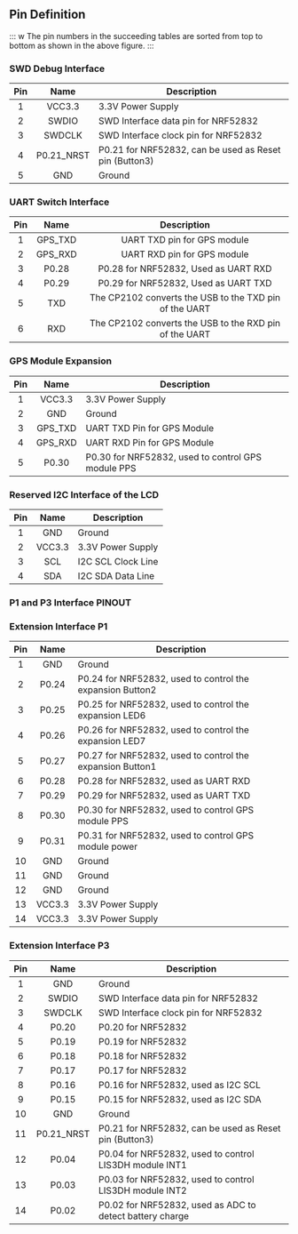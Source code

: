 ## Pin Definition

<rk-img
  src="/assets/images/datasheet/rak815/rak815-interface.png"
  width="100%"
  figure-number="1"
  caption="RAK815 Interface"
/>

::: w
The pin numbers in the succeeding tables are sorted from top to bottom as shown in the above figure.
:::

### SWD Debug Interface

<rk-img
  src="/assets/images/datasheet/rak815/rak815-swd-debug-interface.jpg"
  width="40%"
  figure-number="2"
  caption="RAK815 SWD Debug Interface"
/>


|  Pin  |    Name     | Description                                            |
| :---: | :---------: | ------------------------------------------------------ |
|   1   |   VCC3.3    | 3.3V Power Supply                                      |
|   2   |    SWDIO    | SWD Interface data pin for NRF52832                    |
|   3   |   SWDCLK    | SWD Interface clock pin for NRF52832                   |
|   4   | P0.21\_NRST | P0.21 for NRF52832, can be used as Reset pin (Button3) |
|   5   |     GND     | Ground                                                 |

### UART Switch Interface

<rk-img
  src="/assets/images/datasheet/rak815/rak815-uart-switch-interface.jpg"
  width="65%"
  figure-number="3"
  caption="RAK815 UART Switch Interface"
/>

|  Pin  |   Name   |                      Description                       |
| :---: | :------: | :----------------------------------------------------: |
|   1   | GPS\_TXD |              UART TXD pin for GPS module               |
|   2   | GPS\_RXD |              UART RXD pin for GPS module               |
|   3   |  P0.28   |          P0.28 for NRF52832, Used as UART RXD          |
|   4   |  P0.29   |          P0.29 for NRF52832, Used as UART TXD          |
|   5   |   TXD    | The CP2102 converts the USB to the TXD pin of the UART |
|   6   |   RXD    | The CP2102 converts the USB to the RXD pin of the UART |


### GPS Module Expansion

<rk-img
  src="/assets/images/datasheet/rak815/rak815-gps-module-expansion.jpg"
  width="40%"
  figure-number="4"
  caption="RAK815 GPS Module Expansion"
/>


|  Pin  |   Name   | Description                                        |
| :---: | :------: | -------------------------------------------------- |
|   1   |  VCC3.3  | 3.3V Power Supply                                  |
|   2   |   GND    | Ground                                             |
|   3   | GPS\_TXD | UART TXD Pin for GPS Module                        |
|   4   | GPS\_RXD | UART RXD Pin for GPS Module                        |
|   5   |  P0.30   | P0.30 for NRF52832, used to control GPS module PPS |

### Reserved I2C Interface of the LCD

<rk-img
  src="/assets/images/datasheet/rak815/rak815-reserved-i2c-interface.jpg"
  width="65%"
  figure-number="5"
  caption="RAK815 Reserved I2C Interface"
/>

|  Pin  |  Name  | Description        |
| :---: | :----: | ------------------ |
|   1   |  GND   | Ground             |
|   2   | VCC3.3 | 3.3V Power Supply  |
|   3   |  SCL   | I2C SCL Clock Line |
|   4   |  SDA   | I2C SDA Data Line  |

### P1 and P3 Interface PINOUT

<rk-img
  src="/assets/images/datasheet/rak815/rak815-p1-and-p3-pinout.jpg"
  width="75%"
  figure-number="6"
  caption="RAK815 P1 and P3 Pinout"
/>


### Extension Interface P1

|  Pin  |  Name  | Description                                               |
| :---: | :----: | --------------------------------------------------------- |
|   1   |  GND   | Ground                                                    |
|   2   | P0.24  | P0.24 for NRF52832, used to control the expansion Button2 |
|   3   | P0.25  | P0.25 for NRF52832, used to control the expansion LED6    |
|   4   | P0.26  | P0.26 for NRF52832, used to control the expansion LED7    |
|   5   | P0.27  | P0.27 for NRF52832, used to control the expansion Button1 |
|   6   | P0.28  | P0.28 for NRF52832, used as UART RXD                      |
|   7   | P0.29  | P0.29 for NRF52832, used as UART TXD                      |
|   8   | P0.30  | P0.30 for NRF52832, used to control GPS module PPS        |
|   9   | P0.31  | P0.31 for NRF52832, used to control GPS module power      |
|  10   |  GND   | Ground                                                    |
|  11   |  GND   | Ground                                                    |
|  12   |  GND   | Ground                                                    |
|  13   | VCC3.3 | 3.3V Power Supply                                         |
|  14   | VCC3.3 | 3.3V Power Supply                                         |

### Extension Interface P3

|  Pin  |    Name     | Description                                              |
| :---: | :---------: | -------------------------------------------------------- |
|   1   |     GND     | Ground                                                   |
|   2   |    SWDIO    | SWD Interface data pin for NRF52832                      |
|   3   |   SWDCLK    | SWD Interface clock pin for NRF52832                     |
|   4   |    P0.20    | P0.20 for NRF52832                                       |
|   5   |    P0.19    | P0.19 for NRF52832                                       |
|   6   |    P0.18    | P0.18 for NRF52832                                       |
|   7   |    P0.17    | P0.17 for NRF52832                                       |
|   8   |    P0.16    | P0.16 for NRF52832, used as I2C SCL                      |
|   9   |    P0.15    | P0.15 for NRF52832, used as I2C SDA                      |
|  10   |     GND     | Ground                                                   |
|  11   | P0.21_NRST | P0.21 for NRF52832, can be used as Reset pin (Button3)   |
|  12   |    P0.04    | P0.04 for NRF52832, used to control LIS3DH module INT1   |
|  13   |    P0.03    | P0.03 for NRF52832, used to control LIS3DH module INT2   |
|  14   |    P0.02    | P0.02 for NRF52832, used as ADC to detect battery charge |

